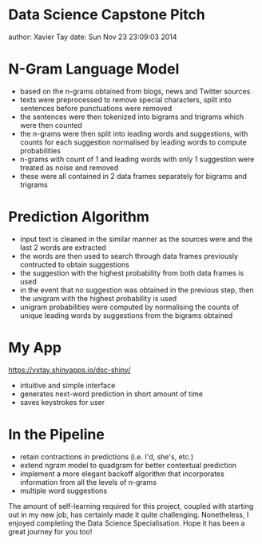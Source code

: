 Data Science Capstone Pitch
========================================================
author: Xavier Tay
date: Sun Nov 23 23:09:03 2014

N-Gram Language Model
========================================================

- based on the n-grams obtained from blogs, news and Twitter sources
- texts were preprocessed to remove special characters, split into sentences before punctuations were removed
- the sentences were then tokenized into bigrams and trigrams which were then counted
- the n-grams were then split into leading words and suggestions, with counts for each suggestion normalised by leading words to compute probabilities
- n-grams with count of 1 and leading words with only 1 suggestion were treated as noise and removed
- these were all contained in 2 data frames separately for bigrams and trigrams

Prediction Algorithm
========================================================

- input text is cleaned in the similar manner as the sources were and the last 2 words are extracted
- the words are then used to search through data frames previously contructed to obtain suggestions
- the suggestion with the highest probability from both data frames is used
- in the event that no suggestion was obtained in the previous step, then the unigram with the highest probability is used
- unigram probabilities were computed by normalising the counts of unique leading words by suggestions from the bigrams obtained

My App
========================================================

https://yxtay.shinyapps.io/dsc-shiny/

- intuitive and simple interface
- generates next-word prediction in short amount of time
- saves keystrokes for user

In the Pipeline
========================================================

- retain contractions in predictions (i.e. I'd, she's, etc.)
- extend ngram model to quadgram for better contextual prediction
- implement a more elegant backoff algorithm that incorporates information from all the levels of n-grams
- multiple word suggestions

The amount of self-learning required for this project, coupled with starting out in my new job,
has certainly made it quite challenging. Nonetheless, I enjoyed completing the Data Science Specialisation.
Hope it has been a great journey for you too!
